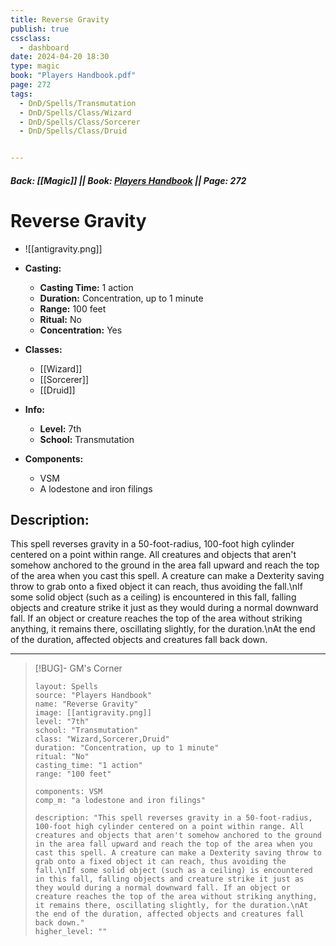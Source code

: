 ```yaml
---
title: Reverse Gravity
publish: true
cssclass:
  - dashboard
date: 2024-04-20 18:30
type: magic
book: "Players Handbook.pdf"
page: 272
tags:
  - DnD/Spells/Transmutation
  - DnD/Spells/Class/Wizard
  - DnD/Spells/Class/Sorcerer
  - DnD/Spells/Class/Druid


---
```


##### Back: [[Magic]] || Book: [Players Handbook](https://drive.google.com/drive/folders/1O5bhpYizcIT5xxAoLOuzCRht_PVS7VSG?usp=sharing) || Page: 272

# Reverse Gravity
- ![[antigravity.png]]
- **Casting:**
    - **Casting Time:** 1 action
    - **Duration:** Concentration, up to 1 minute
    - **Range:** 100 feet
    - **Ritual:** No
    - **Concentration:** Yes
- **Classes:**
    - [[Wizard]]
    - [[Sorcerer]]
    - [[Druid]]

- **Info:**
    - **Level:** 7th
    - **School:** Transmutation
- **Components:**
    - VSM
    - A lodestone and iron filings

## Description:
This spell reverses gravity in a 50-foot-radius, 100-foot high cylinder centered on a point within range. All creatures and objects that aren't somehow anchored to the ground in the area fall upward and reach the top of the area when you cast this spell. A creature can make a Dexterity saving throw to grab onto a fixed object it can reach, thus avoiding the fall.\nIf some solid object (such as a ceiling) is encountered in this fall, falling objects and creature strike it just as they would during a normal downward fall. If an object or creature reaches the top of the area without striking anything, it remains there, oscillating slightly, for the duration.\nAt the end of the duration, affected objects and creatures fall back down.



---

> [!BUG]- GM's Corner
>
> ```statblock
> layout: Spells
> source: "Players Handbook"
> name: "Reverse Gravity"
> image: [[antigravity.png]]
> level: "7th"
> school: "Transmutation"
> class: "Wizard,Sorcerer,Druid"
> duration: "Concentration, up to 1 minute"
> ritual: "No"
> casting_time: "1 action"
> range: "100 feet"
>
> components: VSM
> comp_m: "a lodestone and iron filings"
>
> description: "This spell reverses gravity in a 50-foot-radius, 100-foot high cylinder centered on a point within range. All creatures and objects that aren't somehow anchored to the ground in the area fall upward and reach the top of the area when you cast this spell. A creature can make a Dexterity saving throw to grab onto a fixed object it can reach, thus avoiding the fall.\nIf some solid object (such as a ceiling) is encountered in this fall, falling objects and creature strike it just as they would during a normal downward fall. If an object or creature reaches the top of the area without striking anything, it remains there, oscillating slightly, for the duration.\nAt the end of the duration, affected objects and creatures fall back down."
> higher_level: ""
> ```
